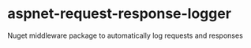 # aspnet-request-response-logger
Nuget middleware package to automatically log requests and responses
